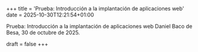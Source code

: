 +++
title = 'Prueba: Introducción a la implantación de aplicaciones web'
date = 2025-10-30T12:21:54+01:00

Prueba: Introducción a la implantación de aplicaciones web
Daniel Baco de Besa, 30 de octubre de 2025.

draft = false
+++

